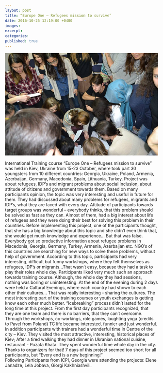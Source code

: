 ```yaml
---
layout: post
title: “Europe One – Refugees mission to survive”
date: 2016-10-25 12:19:00 +0400
images:
excerpt:
categories:
published: true
---
```


![](/uploads/15203404-1156524711070074-5805808679751531096-n.jpg)

International Training course “Europe One – Refugees mission to survive” was held in Kiev, Ukraine from 15-23 October, where took part 30 youngsters from 10 different countries: Georgia, Ukraine, Poland, Armenia, Azerbaijan, Germany, Macedonia, Spain, Lithuania, Turkey. Project was about refugees, IDP’s and migrant problems about social inclusion, about attitude of citizens and government towards them. Based on many participants opinion, the topic was very interesting and useful in future for them. They had discussed about many problems for refugees, migrants and IDP’s, what they are faced with every day. Attitude of participants towards target groups was wonderful – everybody thinks, that this problem should be solved as fast as they can. Almost of them, had a big interest about life of refugees and they were doing their best for solving this problem in their countries. Before implementing this project, one of the participants thought, that she has a big knowledge about this topic and she didn’t even think that, she would get much knowledge and experience… But that was false. Everybody got so productive information about refugee problems in Macedonia, Georgia, Germany, Turkey, Armenia, Azerbaijan etc. NGO’s of this countries are searching for new ways to solve these problems, without help of government. According to this topic, participants had very interesting, difficult but funny workshops, where they felt themselves as refugees, IDP’s or migrants…That wasn’t easy, because they had a task to play their roles whole day. Participants liked very much such an approach towards training course. Although, the whole day they had sessions, nothing was boring or uninteresting. At the end of the evening during 2 days were held a Cultural Evenings, where each country had shown to each other their cultures… That was really interesting - sharing the cultures. The most interesting part of the training courses or youth exchanges is getting know each other much better. “Icebreaking” process didn’t lasted for the long time at this project. From the first day participants recognized, that they are one team and there is no barriers, that they can’t overcome. Through the workshops, co-workings, role games, laughting yoga (credits to Pavel from Poland) TC life became interested, funnier and just wonderful. In addition participants with trainers had a wonderful time in Centre of the city – Kiev. They visited the most attractive, interesting, historical places of Kiev; After a tired walking they had dinner in Ukranian national cuisine, restaurant - Puzata Khata. They spent wonderful time whole day in the city. Thanks to organizers for that! 7 days of this project seemed too short for all participants, but “Every end is a new beginning!”&nbsp;<br>Following Participants from ICPI, Georgia were attending the projects: Elene Janadze, Lela Jobava, Giorgi Kakhniashvili.